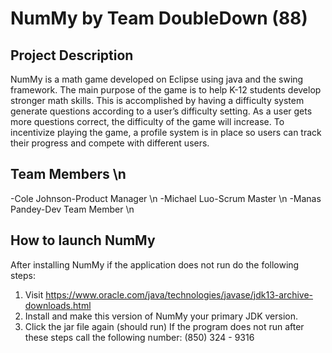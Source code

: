 # NumMy by Team DoubleDown (88)
## Project Description
NumMy is a math game developed on Eclipse using java and the swing framework. The main purpose of the game is to help K-12 students develop stronger math skills. This is accomplished by having a difficulty system generate questions according to a user’s difficulty setting. As a user gets more questions correct, the difficulty of the game will increase. To incentivize playing the game, a profile system is in place so users can track their progress and compete with different users. 
## Team Members \n
-Cole Johnson-Product Manager \n
-Michael Luo-Scrum Master \n
-Manas Pandey-Dev Team Member \n
## How to launch NumMy
After installing NumMy if the application does not run do the following steps:
1.    Visit https://www.oracle.com/java/technologies/javase/jdk13-archive-downloads.html
2.    Install and make this version of NumMy your primary JDK version.
3.    Click the jar file again (should run)
If the program does not run after these steps call the following number: (850) 324 - 9316 

